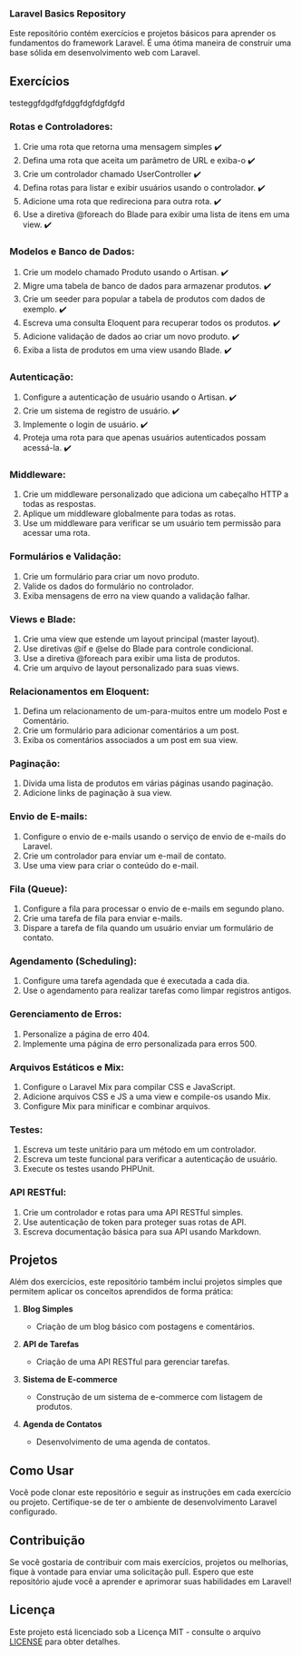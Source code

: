 ### Laravel Basics Repository

Este repositório contém exercícios e projetos básicos para aprender os fundamentos do framework Laravel. É uma ótima maneira de construir uma base sólida em desenvolvimento web com Laravel.

## Exercícios
testeggfdgdfgfdggfdgfdgfdgfd
<h3>Rotas e Controladores:</h3>

<ol>
  <li>Crie uma rota que retorna uma mensagem simples ✔️</li>
  <li>Defina uma rota que aceita um parâmetro de URL e exiba-o ✔️</li>
  <li>Crie um controlador chamado UserController ✔️</li>
  <li>Defina rotas para listar e exibir usuários usando o controlador. ✔️</li>
  <li>Adicione uma rota que redireciona para outra rota. ✔️</li>
  <li>Use a diretiva @foreach do Blade para exibir uma lista de itens em uma view. ✔️</li>
</ol>

<h3>Modelos e Banco de Dados:</h3>

<ol>
   <li>Crie um modelo chamado Produto usando o Artisan. ✔️</li>
   <li>Migre uma tabela de banco de dados para armazenar produtos. ✔️</li>
   <li>Crie um seeder para popular a tabela de produtos com dados de exemplo. ✔️</li>
   <li>Escreva uma consulta Eloquent para recuperar todos os produtos. ✔️</li>
   <li>Adicione validação de dados ao criar um novo produto. ✔️ </li>
   <li>Exiba a lista de produtos em uma view usando Blade. ✔️ </li>
</ol>

<h3>Autenticação:</h3>

<ol>
<li>Configure a autenticação de usuário usando o Artisan. ✔️ </li>
<li>Crie um sistema de registro de usuário. ✔️ </li>
<li>Implemente o login de usuário. ✔️  </li>
<li>Proteja uma rota para que apenas usuários autenticados possam acessá-la.  ✔️ </li>
</ol>

<h3>Middleware:</h3>

<ol>
<li>Crie um middleware personalizado que adiciona um cabeçalho HTTP a todas as respostas. </li>
<li>Aplique um middleware globalmente para todas as rotas.</li>
<li>Use um middleware para verificar se um usuário tem permissão para acessar uma rota.</li>
</ol>

<h3>Formulários e Validação:</h3>

<ol>
<li>Crie um formulário para criar um novo produto.</li>
<li>Valide os dados do formulário no controlador.</li>
<li>Exiba mensagens de erro na view quando a validação falhar.</li>
</ol>

<h3>Views e Blade:</h3>

<ol>
<li>Crie uma view que estende um layout principal (master layout).</li>
<li>Use diretivas @if e @else do Blade para controle condicional.</li>
<li>Use a diretiva @foreach para exibir uma lista de produtos.</li>
<li>Crie um arquivo de layout personalizado para suas views.</li>
</ol>

<h3>Relacionamentos em Eloquent:</h3>

<ol>
<li>Defina um relacionamento de um-para-muitos entre um modelo Post e Comentário.</li>
<li>Crie um formulário para adicionar comentários a um post.</li>
<li>Exiba os comentários associados a um post em sua view.</li>
</ol>

<h3>Paginação:</h3>

<ol>
<li>Divida uma lista de produtos em várias páginas usando paginação.</li>
<li>Adicione links de paginação à sua view.</li>
</ol>

<h3>Envio de E-mails:</h3>

<ol>
<li>Configure o envio de e-mails usando o serviço de envio de e-mails do Laravel.</li>
<li>Crie um controlador para enviar um e-mail de contato.</li>
<li>Use uma view para criar o conteúdo do e-mail.</li>
</ol>

<h3>Fila (Queue):</h3>

<ol>
<li>Configure a fila para processar o envio de e-mails em segundo plano.</li>
<li>Crie uma tarefa de fila para enviar e-mails.</li>
<li>Dispare a tarefa de fila quando um usuário enviar um formulário de contato.</li>
</ol>

<h3>Agendamento (Scheduling):</h3>

<ol>
<li>Configure uma tarefa agendada que é executada a cada dia.</li>
<li>Use o agendamento para realizar tarefas como limpar registros antigos.</li>
</ol>

<h3>Gerenciamento de Erros:</h3>

<ol>
<li>Personalize a página de erro 404.</li>
<li>Implemente uma página de erro personalizada para erros 500.</li>
</ol>

<h3>Arquivos Estáticos e Mix:</h3>

<ol>
<li>Configure o Laravel Mix para compilar CSS e JavaScript.</li>
<li>Adicione arquivos CSS e JS a uma view e compile-os usando Mix.</li>
<li>Configure Mix para minificar e combinar arquivos.</li>
</ol>

<h3>Testes:</h3>

<ol>
<li>Escreva um teste unitário para um método em um controlador.</li>
<li>Escreva um teste funcional para verificar a autenticação de usuário.</li>
<li>Execute os testes usando PHPUnit.</li>
</ol>

<h3>API RESTful:</h3>

<ol>
<li>Crie um controlador e rotas para uma API RESTful simples.</li>
<li>Use autenticação de token para proteger suas rotas de API.</li>
<li>Escreva documentação básica para sua API usando Markdown.</li>
</ol>

## Projetos

Além dos exercícios, este repositório também inclui projetos simples que permitem aplicar os conceitos aprendidos de forma prática:

1. **Blog Simples**
   - Criação de um blog básico com postagens e comentários.

2. **API de Tarefas**
   - Criação de uma API RESTful para gerenciar tarefas.

3. **Sistema de E-commerce**
   - Construção de um sistema de e-commerce com listagem de produtos.

4. **Agenda de Contatos**
   - Desenvolvimento de uma agenda de contatos.

## Como Usar

Você pode clonar este repositório e seguir as instruções em cada exercício ou projeto. Certifique-se de ter o ambiente de desenvolvimento Laravel configurado.

## Contribuição

Se você gostaria de contribuir com mais exercícios, projetos ou melhorias, fique à vontade para enviar uma solicitação pull. Espero que este repositório ajude você a aprender e aprimorar suas habilidades em Laravel!

## Licença

Este projeto está licenciado sob a Licença MIT - consulte o arquivo [LICENSE](LICENSE) para obter detalhes.
